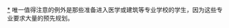 [*](28_Chapter_Sixteen_The_L.xhtml#footnote-049-backlink) 唯一值得注意的例外是那些准备进入医学或建筑等专业学校的学生，因为这些专业要求大量的预先规划。
